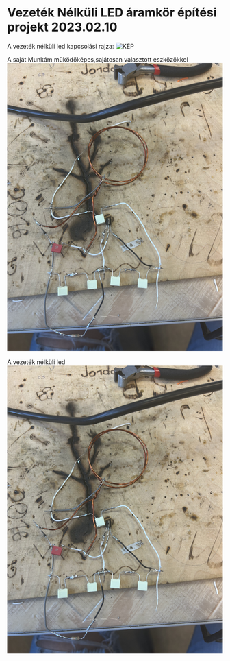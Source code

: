 # Vezeték Nélküli LED áramkör építési projekt 2023.02.10

A vezeték nélküli led kapcsolási rajza:
![KÉP](kapcsol%C3%A1si.png)

A saját Munkám működőképes,sajátosan valasztott eszközökkel 
![kép](led.jpeg)

A vezeték nélküli led
![KÉP](led.jpeg)




